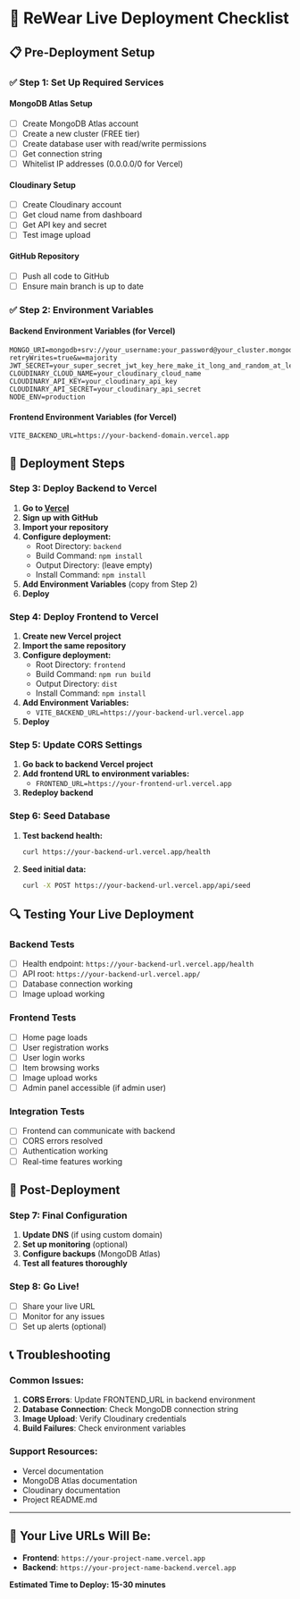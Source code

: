 # 🚀 ReWear Live Deployment Checklist

## 📋 Pre-Deployment Setup

### ✅ Step 1: Set Up Required Services

#### **MongoDB Atlas Setup**
- [ ] Create MongoDB Atlas account
- [ ] Create a new cluster (FREE tier)
- [ ] Create database user with read/write permissions
- [ ] Get connection string
- [ ] Whitelist IP addresses (0.0.0.0/0 for Vercel)

#### **Cloudinary Setup**
- [ ] Create Cloudinary account
- [ ] Get cloud name from dashboard
- [ ] Get API key and secret
- [ ] Test image upload

#### **GitHub Repository**
- [ ] Push all code to GitHub
- [ ] Ensure main branch is up to date

### ✅ Step 2: Environment Variables

#### **Backend Environment Variables (for Vercel)**
```
MONGO_URI=mongodb+srv://your_username:your_password@your_cluster.mongodb.net/rewear?retryWrites=true&w=majority
JWT_SECRET=your_super_secret_jwt_key_here_make_it_long_and_random_at_least_32_characters
CLOUDINARY_CLOUD_NAME=your_cloudinary_cloud_name
CLOUDINARY_API_KEY=your_cloudinary_api_key
CLOUDINARY_API_SECRET=your_cloudinary_api_secret
NODE_ENV=production
```

#### **Frontend Environment Variables (for Vercel)**
```
VITE_BACKEND_URL=https://your-backend-domain.vercel.app
```

## 🚀 Deployment Steps

### **Step 3: Deploy Backend to Vercel**

1. **Go to [Vercel](https://vercel.com)**
2. **Sign up with GitHub**
3. **Import your repository**
4. **Configure deployment:**
   - Root Directory: `backend`
   - Build Command: `npm install`
   - Output Directory: (leave empty)
   - Install Command: `npm install`
5. **Add Environment Variables** (copy from Step 2)
6. **Deploy**

### **Step 4: Deploy Frontend to Vercel**

1. **Create new Vercel project**
2. **Import the same repository**
3. **Configure deployment:**
   - Root Directory: `frontend`
   - Build Command: `npm run build`
   - Output Directory: `dist`
   - Install Command: `npm install`
4. **Add Environment Variables:**
   - `VITE_BACKEND_URL=https://your-backend-url.vercel.app`
5. **Deploy**

### **Step 5: Update CORS Settings**

1. **Go back to backend Vercel project**
2. **Add frontend URL to environment variables:**
   - `FRONTEND_URL=https://your-frontend-url.vercel.app`
3. **Redeploy backend**

### **Step 6: Seed Database**

1. **Test backend health:**
   ```bash
   curl https://your-backend-url.vercel.app/health
   ```
2. **Seed initial data:**
   ```bash
   curl -X POST https://your-backend-url.vercel.app/api/seed
   ```

## 🔍 Testing Your Live Deployment

### **Backend Tests**
- [ ] Health endpoint: `https://your-backend-url.vercel.app/health`
- [ ] API root: `https://your-backend-url.vercel.app/`
- [ ] Database connection working
- [ ] Image upload working

### **Frontend Tests**
- [ ] Home page loads
- [ ] User registration works
- [ ] User login works
- [ ] Item browsing works
- [ ] Image upload works
- [ ] Admin panel accessible (if admin user)

### **Integration Tests**
- [ ] Frontend can communicate with backend
- [ ] CORS errors resolved
- [ ] Authentication working
- [ ] Real-time features working

## 🎉 Post-Deployment

### **Step 7: Final Configuration**

1. **Update DNS** (if using custom domain)
2. **Set up monitoring** (optional)
3. **Configure backups** (MongoDB Atlas)
4. **Test all features thoroughly**

### **Step 8: Go Live!**

- [ ] Share your live URL
- [ ] Monitor for any issues
- [ ] Set up alerts (optional)

## 📞 Troubleshooting

### **Common Issues:**
1. **CORS Errors**: Update FRONTEND_URL in backend environment
2. **Database Connection**: Check MongoDB connection string
3. **Image Upload**: Verify Cloudinary credentials
4. **Build Failures**: Check environment variables

### **Support Resources:**
- Vercel documentation
- MongoDB Atlas documentation
- Cloudinary documentation
- Project README.md

---

## 🎯 **Your Live URLs Will Be:**
- **Frontend**: `https://your-project-name.vercel.app`
- **Backend**: `https://your-project-name-backend.vercel.app`

**Estimated Time to Deploy: 15-30 minutes**
